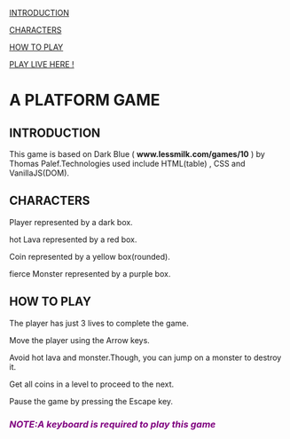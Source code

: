 
<p><a href= "#intro">INTRODUCTION</a></p>
<p><a href= "#character">CHARACTERS</a></p>
<p><a href= "#how">HOW TO PLAY</a></p>



<p><a href= "https://platform-game-e1kb2j4sk.vercel.app" >PLAY LIVE HERE ! </a></p>

<h1>A PLATFORM GAME</h1>

<h2 id="introduction">INTRODUCTION</h2>
This game is based on Dark Blue ( <strong>www.lessmilk.com/games/10</strong> ) by Thomas Palef.Technologies used include HTML(table) , CSS and VanillaJS(DOM).

<h2 id="character" >CHARACTERS</h2></a>
<p>Player represented by a dark box.</p>
<p>hot Lava represented by a red box.</p>
<p>Coin represented by a yellow box(rounded).</p>
<p>fierce Monster represented by a purple box.</p>

<h2 id="how" >HOW TO PLAY</h2>
<p>The player has just 3  lives to complete the game.</p>
<p>Move the player using the Arrow keys. </p>
<p>Avoid hot lava and monster.Though, you can jump on a monster to destroy it.</p>
<p>Get all coins in a level to proceed to the next.</p>
<p>Pause the game by pressing the Escape key.</p>

<h3 style="color: purple"><em><strong>NOTE:</strong></em><i>A keyboard is required to play this game</i></h3>
